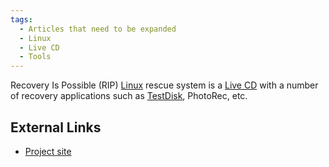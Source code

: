 ```yaml
---
tags:
  - Articles that need to be expanded
  - Linux
  - Live CD
  - Tools
---
```

Recovery Is Possible (RIP) [Linux](linux.md) rescue system is a [Live CD](live_cd.md)
with a number of recovery applications such as [TestDisk](testdisk.md),
PhotoRec, etc.

## External Links

* [Project site](https://sourceforge.net/projects/riplinuxmeta4s/)
